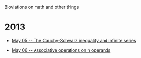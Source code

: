 Bloviations on math and other things

# 2013

 - [May 05 -- The Cauchy-Schwarz inequality and infinite series](20130505-cauchy_schwarz_infinite_series.html)

 - [May 06 -- Associative operations on n operands](20130506-associative_operators_on_n_args.html)
